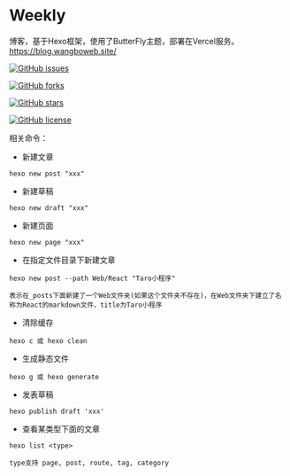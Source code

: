 # Weekly
博客，基于Hexo框架，使用了ButterFly主题，部署在Vercel服务。https://blog.wangboweb.site/


[![GitHub issues](https://img.shields.io/github/issues/BoWang816/Weekly)](https://github.com/BoWang816/Weekly/issues)

[![GitHub forks](https://img.shields.io/github/forks/BoWang816/Weekly)](https://github.com/BoWang816/Weekly/network)

[![GitHub stars](https://img.shields.io/github/stars/BoWang816/Weekly)](https://github.com/BoWang816/Weekly/stargazers)

[![GitHub license](https://img.shields.io/github/license/BoWang816/Weekly)](https://github.com/BoWang816/Weekly/blob/master/LICENSE)

相关命令：

- 新建文章
```
hexo new post "xxx"
```

- 新建草稿
```
hexo new draft "xxx"
```

- 新建页面
```
hexo new page "xxx"
```

- 在指定文件目录下新建文章
```
hexo new post --path Web/React "Taro小程序"

表示在_posts下面新建了一个Web文件夹(如果这个文件夹不存在)，在Web文件夹下建立了名称为React的markdown文件，title为Taro小程序
```

- 清除缓存
```
hexo c 或 hexo clean
```

- 生成静态文件
```
hexo g 或 hexo generate
```

- 发表草稿
```
hexo publish draft 'xxx'
```

- 查看某类型下面的文章
```
hexo list <type> 

type支持 page, post, route, tag, category
```

